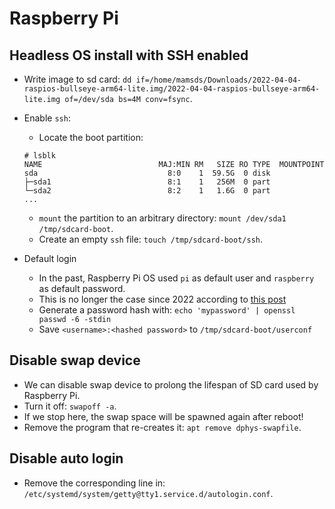 # Raspberry Pi

## Headless OS install with SSH enabled

* Write image to sd card: `dd if=/home/mamsds/Downloads/2022-04-04-raspios-bullseye-arm64-lite.img/2022-04-04-raspios-bullseye-arm64-lite.img of=/dev/sda bs=4M conv=fsync`.

* Enable `ssh`:
  * Locate the boot partition:
  ```
  # lsblk
  NAME                          MAJ:MIN RM   SIZE RO TYPE  MOUNTPOINT
  sda                             8:0    1  59.5G  0 disk  
  ├─sda1                          8:1    1   256M  0 part  
  └─sda2                          8:2    1   1.6G  0 part 
  ...
  ```
  * `mount` the partition to an arbitrary directory: `mount /dev/sda1 /tmp/sdcard-boot`.
  * Create an empty `ssh` file: `touch /tmp/sdcard-boot/ssh`.


* Default login
  * In the past, Raspberry Pi OS used `pi` as default user and `raspberry` as default password.
  * This is no longer the case since 2022 according to [this post](https://www.raspberrypi.com/news/raspberry-pi-bullseye-update-april-2022/)
  * Generate a password hash with: `echo 'mypassword' | openssl passwd -6 -stdin`
  * Save `<username>:<hashed password>` to `/tmp/sdcard-boot/userconf`

## Disable swap device

* We can disable swap device to prolong the lifespan of SD card used by Raspberry Pi.
* Turn it off: `swapoff -a`.
* If we stop here, the swap space will be spawned again after reboot!
* Remove the program that re-creates it: `apt remove dphys-swapfile`.

## Disable auto login
* Remove the corresponding line in: `/etc/systemd/system/getty@tty1.service.d/autologin.conf`.

